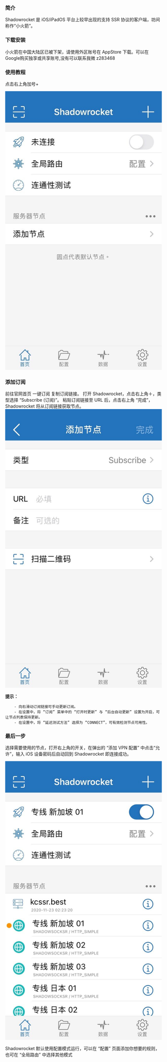 ### 简介
Shadowrocket 是 iOS/iPadOS 平台上较早出现的支持 SSR 协议的客户端，坊间称作“小火箭”。


### 下载安装
小火箭在中国大陆区已被下架，请使用外区账号在 AppStore 下载。可以在Google购买独享或共享账号,没有可以联系我微 z283468

### 使用教程
点击右上角加号+

![输入图片说明](image/image.png)

### 添加订阅
前往官网首页 一键订阅 复制订阅链接。 打开 Shadowrocket，点击右上角＋，类型选择 “Subscribe (订阅)”。 粘贴订阅链接至 URL 后，点击右上角 “完成”，Shadowrocket 将从订阅链接获取节点。
![输入图片说明](image/image1.png)

 **提示：** 
   
        - 向右滑动订阅链接可手动更新订阅。
        - 在设置中，将 “订阅” 菜单中的 “打开时更新” 与 “后台自动更新” 设置为开启，可让节点列表保持更新。
        - 在设置中，将 “延迟测试方法” 选择为 “CONNECT”，可有效检测节点可用性。


### 最后一步

选择需要使用的节点，打开右上角的开关，在弹出的 “添加 VPN 配置” 中点击“允许”，输入 iOS 设备密码后自动回到 Shadowrocket 即连接成功。

![输入图片说明](image/image3.png)

Shadowrocket 默认使用配置模式运行，可以在 “配置” 页面添加你想要的规则，也可在 “全局路由” 中选择其他模式